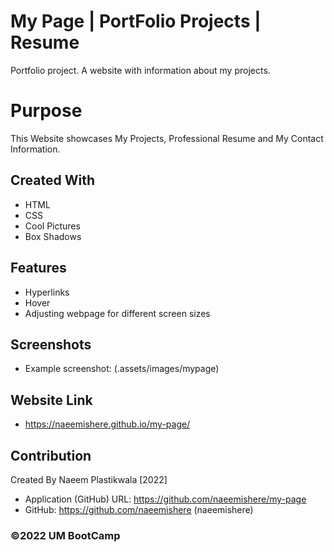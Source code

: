 # My Page | PortFolio Projects | Resume
Portfolio project. A website with information about my projects.


# Purpose 
This Website showcases My Projects, Professional Resume and My Contact Information.

## Created With
* HTML
* CSS
* Cool Pictures
* Box Shadows

## Features
- Hyperlinks
- Hover
- Adjusting webpage for different screen sizes

## Screenshots
 - Example screenshot: (.assets/images/mypage)


## Website Link
- https://naeemishere.github.io/my-page/

## Contribution
Created By Naeem Plastikwala [2022] 
- Application (GitHub) URL: https://github.com/naeemishere/my-page
- GitHub:  https://github.com/naeemishere (naeemishere)

### ©️2022 UM BootCamp 
